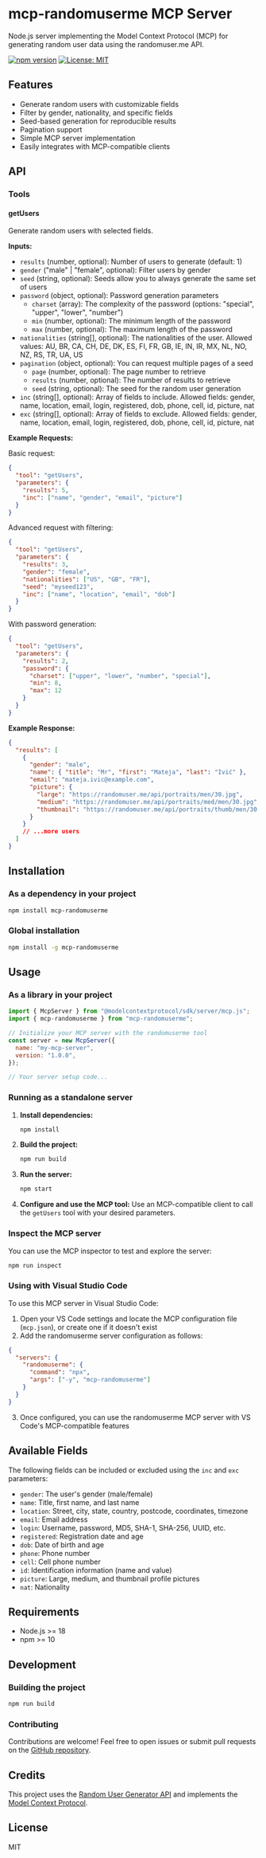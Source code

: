 # mcp-randomuserme MCP Server

Node.js server implementing the Model Context Protocol (MCP) for generating random user data using the randomuser.me API.

[![npm version](https://img.shields.io/npm/v/mcp-randomuserme.svg)](https://www.npmjs.com/package/mcp-randomuserme)
[![License: MIT](https://img.shields.io/badge/License-MIT-yellow.svg)](https://opensource.org/licenses/MIT)

## Features

- Generate random users with customizable fields
- Filter by gender, nationality, and specific fields
- Seed-based generation for reproducible results
- Pagination support
- Simple MCP server implementation
- Easily integrates with MCP-compatible clients

## API

### Tools

#### getUsers

Generate random users with selected fields.

**Inputs:**

- `results` (number, optional): Number of users to generate (default: 1)
- `gender` ("male" | "female", optional): Filter users by gender
- `seed` (string, optional): Seeds allow you to always generate the same set of users
- `password` (object, optional): Password generation parameters
  - `charset` (array): The complexity of the password (options: "special", "upper", "lower", "number")
  - `min` (number, optional): The minimum length of the password
  - `max` (number, optional): The maximum length of the password
- `nationalities` (string[], optional): The nationalities of the user. Allowed values: AU, BR, CA, CH, DE, DK, ES, FI, FR, GB, IE, IN, IR, MX, NL, NO, NZ, RS, TR, UA, US
- `pagination` (object, optional): You can request multiple pages of a seed
  - `page` (number, optional): The page number to retrieve
  - `results` (number, optional): The number of results to retrieve
  - `seed` (string, optional): The seed for the random user generation
- `inc` (string[], optional): Array of fields to include. Allowed fields: gender, name, location, email, login, registered, dob, phone, cell, id, picture, nat
- `exc` (string[], optional): Array of fields to exclude. Allowed fields: gender, name, location, email, login, registered, dob, phone, cell, id, picture, nat

**Example Requests:**

Basic request:

```json
{
  "tool": "getUsers",
  "parameters": {
    "results": 5,
    "inc": ["name", "gender", "email", "picture"]
  }
}
```

Advanced request with filtering:

```json
{
  "tool": "getUsers",
  "parameters": {
    "results": 3,
    "gender": "female",
    "nationalities": ["US", "GB", "FR"],
    "seed": "myseed123",
    "inc": ["name", "location", "email", "dob"]
  }
}
```

With password generation:

```json
{
  "tool": "getUsers",
  "parameters": {
    "results": 2,
    "password": {
      "charset": ["upper", "lower", "number", "special"],
      "min": 8,
      "max": 12
    }
  }
}
```

**Example Response:**

```json
{
  "results": [
    {
      "gender": "male",
      "name": { "title": "Mr", "first": "Mateja", "last": "Ivić" },
      "email": "mateja.ivic@example.com",
      "picture": {
        "large": "https://randomuser.me/api/portraits/men/30.jpg",
        "medium": "https://randomuser.me/api/portraits/med/men/30.jpg",
        "thumbnail": "https://randomuser.me/api/portraits/thumb/men/30.jpg"
      }
    }
    // ...more users
  ]
}
```

## Installation

### As a dependency in your project

```bash
npm install mcp-randomuserme
```

### Global installation

```bash
npm install -g mcp-randomuserme
```

## Usage

### As a library in your project

```javascript
import { McpServer } from "@modelcontextprotocol/sdk/server/mcp.js";
import { mcp-randomuserme } from "mcp-randomuserme";

// Initialize your MCP server with the randomuserme tool
const server = new McpServer({
  name: "my-mcp-server",
  version: "1.0.0",
});

// Your server setup code...
```

### Running as a standalone server

1. **Install dependencies:**

   ```bash
   npm install
   ```

2. **Build the project:**

   ```bash
   npm run build
   ```

3. **Run the server:**

   ```bash
   npm start
   ```

4. **Configure and use the MCP tool:**
   Use an MCP-compatible client to call the `getUsers` tool with your desired parameters.

### Inspect the MCP server

You can use the MCP inspector to test and explore the server:

```bash
npm run inspect
```

### Using with Visual Studio Code

To use this MCP server in Visual Studio Code:

1. Open your VS Code settings and locate the MCP configuration file (`mcp.json`), or create one if it doesn't exist
2. Add the randomuserme server configuration as follows:

```json
{
  "servers": {
    "randomuserme": {
      "command": "npx",
      "args": ["-y", "mcp-randomuserme"]
    }
  }
}
```

3. Once configured, you can use the randomuserme MCP server with VS Code's MCP-compatible features

## Available Fields

The following fields can be included or excluded using the `inc` and `exc` parameters:

- `gender`: The user's gender (male/female)
- `name`: Title, first name, and last name
- `location`: Street, city, state, country, postcode, coordinates, timezone
- `email`: Email address
- `login`: Username, password, MD5, SHA-1, SHA-256, UUID, etc.
- `registered`: Registration date and age
- `dob`: Date of birth and age
- `phone`: Phone number
- `cell`: Cell phone number
- `id`: Identification information (name and value)
- `picture`: Large, medium, and thumbnail profile pictures
- `nat`: Nationality

## Requirements

- Node.js >= 18
- npm >= 10

## Development

### Building the project

```bash
npm run build
```

### Contributing

Contributions are welcome! Feel free to open issues or submit pull requests on the [GitHub repository](https://github.com/hugo-85/mcp-randomuserme).

## Credits

This project uses the [Random User Generator API](https://randomuser.me/) and implements the [Model Context Protocol](https://modelcontextprotocol.github.io/).

## License

MIT
